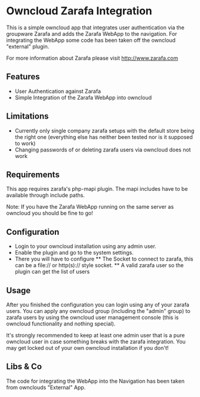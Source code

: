 Owncloud Zarafa Integration
===========================

This is a simple owncloud app that integrates user authentication via the groupware Zarafa and adds the Zarafa WebApp to the navigation.
For integrating the WebApp some code has been taken off the owncloud "external" plugin.

For more information about Zarafa please visit http://www.zarafa.com

Features
--------

* User Authentication against Zarafa
* Simple Integration of the Zarafa WebApp into owncloud

Limitations
-----------

* Currently only single company zarafa setups with the default store being the right one (everything else has neither been tested nor is it supposed to work)
* Changing passwords of or deleting zarafa users via owncloud does not work

Requirements
------------

This app requires zarafa's php-mapi plugin.
The mapi includes have to be available through include paths.

Note: If you have the Zarafa WebApp running on the same server as owncloud you should be fine to go!

Configuration
-------------
* Login to your owncloud installation using any admin user.
* Enable the plugin and go to the system settings.
* There you will have to configure
** The Socket to connect to zarafa, this can be a file:// or http(s):// style socket.
** A valid zarafa user so the plugin can get the list of users

Usage
-----
After you finished the configuration you can login using any of your zarafa users.
You can apply any owncloud group (including the "admin" group) to zarafa users by using the owncloud user management console (this is owncloud functionality and nothing special).

It's strongly recommended to keep at least one admin user that is a pure owncloud user in case something breaks with the zarafa integration.
You may get locked out of your own owncloud installation if you don't!

Libs & Co
---------
The code for integrating the WebApp into the Navigation has been taken from ownclouds "External" App.
